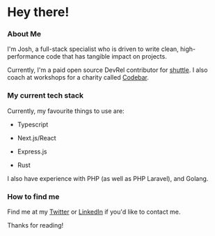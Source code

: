 # Hey there! 

### About Me
I'm Josh, a full-stack specialist who is driven to write clean, high-performance code that has tangible impact on projects.

Currently, I'm a paid open source DevRel contributor for [shuttle](https://www.shuttle.rs). I also coach at workshops for a charity called [Codebar](https://codebar.io/).

### My current tech stack
Currently, my favourite things to use are:

* Typescript

* Next.js/React

* Express.js

* Rust

I also have experience with PHP (as well as PHP Laravel), and Golang.

### How to find me
Find me at my [Twitter](https://twitter.com/joshmo_dev) or [LinkedIn](https://www.linkedin.com/in/joshua-mo-4146aa220/) if you'd like to contact me.

Thanks for reading!